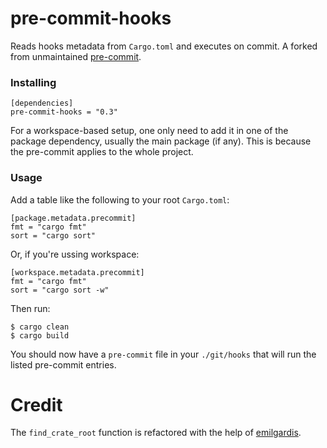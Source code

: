 # pre-commit-hooks

Reads hooks metadata from `Cargo.toml` and executes on commit. A forked from unmaintained [pre-commit](https://github.com/rustation/pre-commit).


### Installing

```
[dependencies]
pre-commit-hooks = "0.3"
```

For a workspace-based setup, one only need to add it in one of the package dependency, usually the main package (if any). This is because the pre-commit applies to the whole project.

### Usage

Add a table like the following to your root `Cargo.toml`:

```
[package.metadata.precommit]
fmt = "cargo fmt"
sort = "cargo sort"
```

Or, if you're ussing workspace:
```
[workspace.metadata.precommit]
fmt = "cargo fmt"
sort = "cargo sort -w"
```

Then run:

```
$ cargo clean
$ cargo build
```

You should now have a `pre-commit` file in your `./git/hooks` that will run the listed pre-commit entries.

# Credit

The `find_crate_root` function is refactored with the help of [emilgardis](https://github.com/emilgardis).